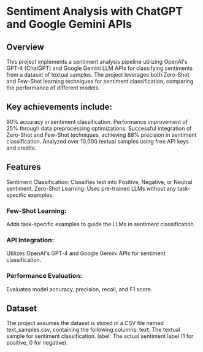
# Sentiment Analysis with ChatGPT and Google Gemini APIs

## Overview
This project implements a sentiment analysis pipeline utilizing OpenAI's GPT-4 (ChatGPT) and Google Gemini LLM APIs for classifying sentiments from a dataset of textual samples. The project leverages both Zero-Shot and Few-Shot learning techniques for sentiment classification, comparing the performance of different models.

## Key achievements include:
90% accuracy in sentiment classification.
Performance improvement of 25% through data preprocessing optimizations.
Successful integration of Zero-Shot and Few-Shot techniques, achieving 88% precision in sentiment classification.
Analyzed over 10,000 textual samples using free API keys and credits.

## Features
Sentiment Classification: Classifies text into Positive, Negative, or Neutral sentiment.
Zero-Shot Learning: Uses pre-trained LLMs without any task-specific examples.
### Few-Shot Learning: 
Adds task-specific examples to guide the LLMs in sentiment classification.
### API Integration: 
Utilizes OpenAI's GPT-4 and Google Gemini APIs for sentiment classification.
### Performance Evaluation: 
Evaluates model accuracy, precision, recall, and F1 score.

## Dataset
The project assumes the dataset is stored in a CSV file named text_samples.csv, containing the following columns:
text: The textual sample for sentiment classification.
label: The actual sentiment label (1 for positive, 0 for negative).
